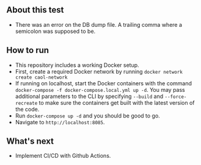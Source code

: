## About this test
- There was an error on the DB dump file. A trailing comma where a semicolon was supposed to be.

## How to run
- This repository includes a working Docker setup.
- First, create a required Docker network by running `docker network create caol-network`
- If running on localhost, start the Docker containers with the command `docker-compose -f docker-compose.local.yml up -d`. You may pass additional parameters to the CLI by specifying `--build` and `--force-recreate` to make sure the containers get built with the latest version of the code.
- Run `docker-compose up -d` and you should be good to go.
- Navigate to `http://localhost:8085`.

## What's next
- Implement CI/CD with Github Actions.
